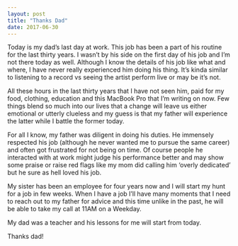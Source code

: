 ```yaml
---
layout: post
title: "Thanks Dad"
date: 2017-06-30
---
```


Today is my dad’s last day at work. This job has been a part of his routine for the last thirty years. I wasn’t by his side on the first day of his job and I’m not there today as well. Although I know the details of his job like what and where, I have never really experienced him doing his thing. It’s kinda similar to listening to a record vs seeing the artist perform live or may be it’s not.

All these hours in the last thirty years that I have not seen him, paid for my food, clothing, education and this MacBook Pro that I’m writing on now. Few things blend so much into our lives that a change will leave us either emotional or utterly clueless and my guess is that my father will experience the latter while I battle the former today.

For all I know, my father was diligent in doing his duties. He immensely respected his job (although he never wanted me to pursue the same career) and often got frustrated for not being on time. Of course people he interacted with at work might judge his performance better and may show some praise or raise red flags like my mom did calling him ‘overly dedicated’ but he sure as hell loved his job.

My sister has been an employee for four years now and I will start my hunt for a job in few weeks. When I have a job I’ll have many moments that I need to reach out to my father for advice and this time unlike in the past, he will be able to take my call at 11AM on a Weekday.

My dad was a teacher and his lessons for me will start from today.

Thanks dad!
